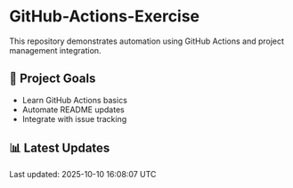 # GitHub-Actions-Exercise

This repository demonstrates automation using GitHub Actions and project management integration.

## 🚀 Project Goals
- Learn GitHub Actions basics
- Automate README updates
- Integrate with issue tracking

## 📊 Latest Updates
<!--START_SECTION-->
Last updated: 2025-10-10 16:08:07 UTC
<!--END_SECTION-->
